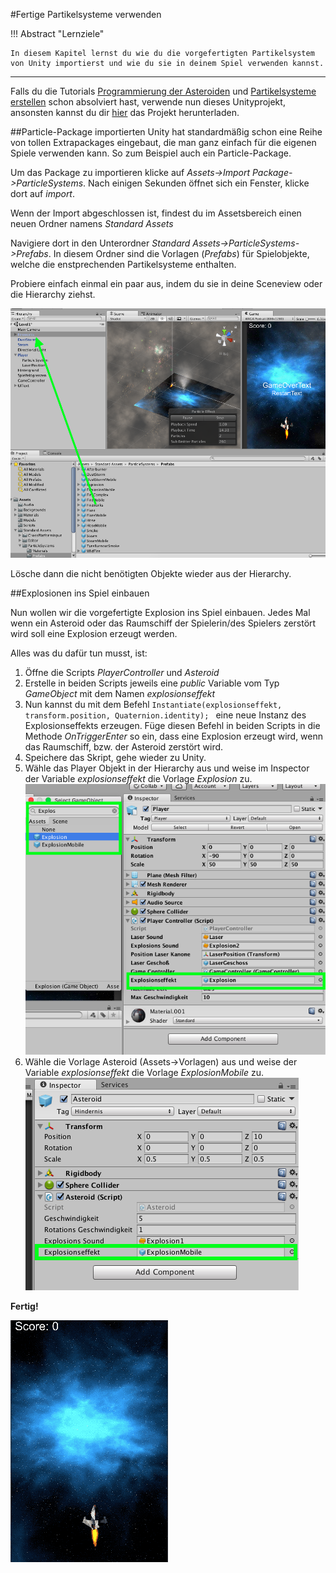 #Fertige Partikelsysteme verwenden

!!! Abstract "Lernziele"

    In diesem Kapitel lernst du wie du die vorgefertigten Partikelsystem von Unity importierst und wie du sie in deinem Spiel verwenden kannst.
-----

Falls du die Tutorials [Programmierung der Asteroiden](T01-spaceasteroids.md) und [Partikelsysteme erstellen](T02-particles1.md) schon absolviert hast, verwende nun dieses Unityprojekt, ansonsten kannst du dir [hier](https://github.com/learn2proGrAME/proGrAME-Beispiele-und-Quellcodes/blob/master/SpaceAsteroids/SpaceAsteroids3%20.zip) das Projekt herunterladen.

##Particle-Package importierten
Unity hat standardmäßig schon eine Reihe von tollen Extrapackages eingebaut, die man ganz einfach für die eigenen Spiele verwenden kann. So zum Beispiel auch ein Particle-Package.


Um das Package zu importieren klicke auf *Assets->Import Package->ParticleSystems*. Nach einigen Sekunden öffnet sich ein Fenster, klicke dort auf *import*.


Wenn der Import abgeschlossen ist, findest du im Assetsbereich einen neuen Ordner namens *Standard Assets*

Navigiere dort in den Unterordner *Standard Assets->ParticleSystems->Prefabs*. In diesem Ordner sind die Vorlagen (*Prefabs*) für Spielobjekte, welche die enstprechenden Partikelsysteme enthalten.

Probiere einfach einmal ein paar aus, indem du sie in deine Sceneview oder die Hierarchy ziehst.

![Prefabs testen](img/prefabstest.png)

Lösche dann die nicht benötigten Objekte wieder aus der Hierarchy.

##Explosionen ins Spiel einbauen

Nun wollen wir die vorgefertigte Explosion ins Spiel einbauen. Jedes Mal wenn ein Asteroid oder das Raumschiff der Spielerin/des Spielers zerstört wird soll eine Explosion erzeugt werden.

Alles was du dafür tun musst, ist:

1. Öffne die Scripts *PlayerController* und *Asteroid*
2. Erstelle in beiden Scripts jeweils eine *public* Variable vom Typ *GameObject* mit dem Namen *explosionseffekt*
3. Nun kannst du mit dem Befehl ```Instantiate(explosionseffekt, transform.position, Quaternion.identity); ``` eine neue Instanz des Explosionseffekts erzeugen. Füge diesen Befehl in beiden Scripts in die Methode *OnTriggerEnter* so ein, dass eine Explosion erzeugt wird, wenn das Raumschiff, bzw. der Asteroid zerstört wird.
4. Speichere das Skript, gehe wieder zu Unity.
5. Wähle das Player Objekt in der Hierarchy aus und weise im Inspector der Variable *explosionseffekt* die Vorlage *Explosion* zu.  
![explosion zuweisen1](img/explosionseffektzuweisenPlayer.png)
6. Wähle die Vorlage Asteroid (Assets->Vorlagen) aus und weise der Variable *explosionseffekt* die Vorlage *ExplosionMobile* zu.  
![explosion zuweisen2](img/explosionseffektzuweisenAsteroid.png)

**Fertig!**

![Explosionseffekte eingebaut](img/finalExplosions.gif)
